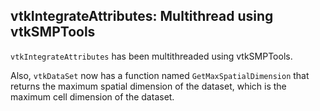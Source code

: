## vtkIntegrateAttributes: Multithread using vtkSMPTools

``vtkIntegrateAttributes`` has been multithreaded using vtkSMPTools.

Also, ``vtkDataSet`` now has a function named ``GetMaxSpatialDimension`` that
returns the maximum spatial dimension of the dataset, which is the maximum cell dimension
of the dataset.
